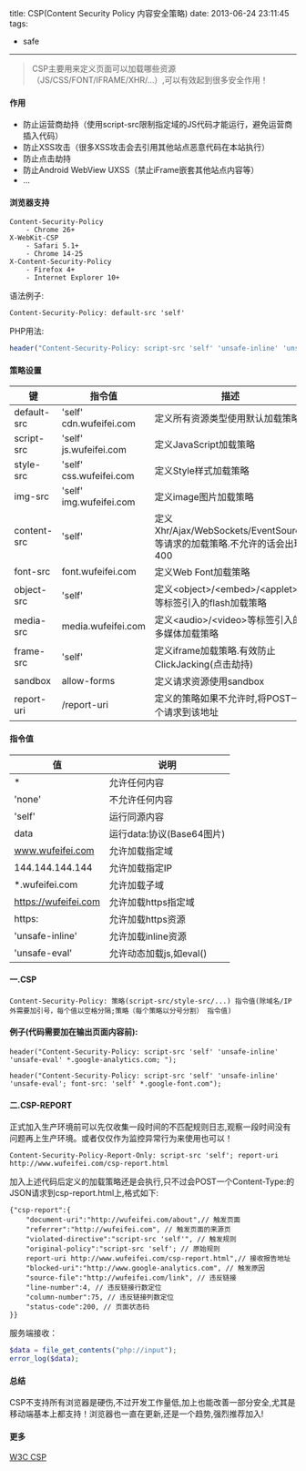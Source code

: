 title: CSP(Content Security Policy 内容安全策略)
date: 2013-06-24 23:11:45
tags:
- safe

---

> CSP主要用来定义页面可以加载哪些资源（JS/CSS/FONT/IFRAME/XHR/...）,可以有效起到很多安全作用！

<!-- more -->

#### 作用
* 防止运营商劫持（使用script-src限制指定域的JS代码才能运行，避免运营商插入代码）
* 防止XSS攻击（很多XSS攻击会去引用其他站点恶意代码在本站执行）
* 防止点击劫持
* 防止Android WebView UXSS（禁止iFrame嵌套其他站点内容等）
* ...

#### 浏览器支持
	Content-Security-Policy
		- Chrome 26+
	X-WebKit-CSP
		- Safari 5.1+
		- Chrome 14-25
	X-Content-Security-Policy
		- Firefox 4+
		- Internet Explorer 10+

语法例子:

```
Content-Security-Policy: default-src 'self'
```

PHP用法:

```php
header("Content-Security-Policy: script-src 'self' 'unsafe-inline' 'unsafe-eval'; ");
```

#### 策略设置
|键|指令值|描述|
|-|-|-|
|default-src|'self' cdn.wufeifei.com|定义所有资源类型使用默认加载策略|
|script-src|'self' js.wufeifei.com|定义JavaScript加载策略|
|style-src|'self' css.wufeifei.com|定义Style样式加载策略|
|img-src|'self' img.wufeifei.com|定义image图片加载策略|
|content-src|'self'|定义Xhr/Ajax/WebSockets/EventSource等请求的加载策略.不允许的话会出现400|
|font-src|font.wufeifei.com|定义Web Font加载策略|
|object-src|'self'|定义\<object\>/\<embed\>/\<applet\>等标签引入的flash加载策略|
|media-src|media.wufeifei.com|定义\<audio\>/\<video\>等标签引入的多媒体加载策略|
|frame-src|'self'|定义iframe加载策略.有效防止ClickJacking(点击劫持)|
|sandbox|allow-forms|定义请求资源使用sandbox|
|report-uri|/report-uri|定义的策略如果不允许时,将POST一个请求到该地址|

#### 指令值
|值|说明|
|-|-|
|*|允许任何内容|
|'none'|不允许任何内容|
|'self'|运行同源内容|
|data|运行data:协议(Base64图片)|
|www.wufeifei.com|允许加载指定域|
|144.144.144.144|允许加载指定IP|
|\*.wufeifei.com|允许加载子域|
|https://wufeifei.com|允许加载https指定域|
|https:|允许加载https资源|
|'unsafe-inline'|允许加载inline资源|
|'unsafe-eval'|允许动态加载js,如eval()|

#### 一.CSP

```
Content-Security-Policy: 策略(script-src/style-src/...) 指令值(除域名/IP外需要加引号，每个值以空格分隔;策略（每个策略以分号分割） 指令值)
```

#### 例子(代码需要加在输出页面内容前):

```php（只允许同源内容、内嵌脚本、动态脚本和Google统计的脚本执行）
header("Content-Security-Policy: script-src 'self' 'unsafe-inline' 'unsafe-eval' *.google-analytics.com; ");
```

```php(只允许同源内容、内嵌脚本、动态脚本和Google字体)
header("Content-Security-Policy: script-src 'self' 'unsafe-inline' 'unsafe-eval'; font-src: 'self' *.google-font.com");
```

#### 二.CSP-REPORT
正式加入生产环境前可以先仅收集一段时间的不匹配规则日志,观察一段时间没有问题再上生产环境。或者仅仅作为监控异常行为来使用也可以！

```
Content-Security-Policy-Report-Only: script-src 'self'; report-uri http://www.wufeifei.com/csp-report.html
```
加入上述代码后定义的加载策略还是会执行,只不过会POST一个Content-Type:的JSON请求到csp-report.html上,格式如下:

```
{"csp-report":{
    "document-uri":"http://wufeifei.com/about",// 触发页面
    "referrer":"http://wufeifei.com", // 触发页面的来源页
    "violated-directive":"script-src 'self'", // 触发规则
    "original-policy":"script-src 'self'; // 原始规则 
    report-uri http://www.wufeifei.com/csp-report.html",// 接收报告地址
    "blocked-uri":"http://www.google-analytics.com", // 触发原因
    "source-file":"http://wufeifei.com/link", // 违反链接
    "line-number":4, // 违反链接行数定位
    "column-number":75, // 违反链接列数定位
    "status-code":200, // 页面状态码
}}
```

服务端接收：

```PHP
$data = file_get_contents("php://input");
error_log($data);
```
#### 总结
CSP不支持所有浏览器是硬伤,不过开发工作量低,加上也能改善一部分安全,尤其是移动端基本上都支持！浏览器也一直在更新,还是一个趋势,强烈推荐加入!

#### 更多
[W3C CSP](http://www.w3.org/TR/CSP11/)
